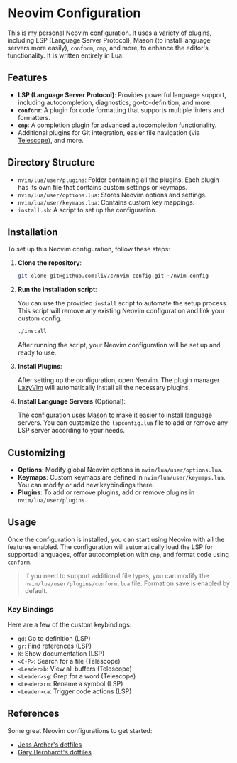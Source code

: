 # Neovim Configuration

This is my personal Neovim configuration. It uses a variety of plugins, including LSP (Language Server Protocol), Mason (to install language servers more easily), `conform`, `cmp`, and more, to enhance the editor's functionality. It is written entirely in Lua.

## Features

- **LSP (Language Server Protocol)**: Provides powerful language support, including autocompletion, diagnostics, go-to-definition, and more.
- **`conform`**: A plugin for code formatting that supports multiple linters and formatters.
- **`cmp`**: A completion plugin for advanced autocompletion functionality.
- Additional plugins for Git integration, easier file navigation (via [Telescope](https://github.com/nvim-telescope/telescope.nvim)), and more.

## Directory Structure

- `nvim/lua/user/plugins`: Folder containing all the plugins. Each plugin has its own file that contains custom settings or keymaps.
- `nvim/lua/user/options.lua`: Stores Neovim options and settings.
- `nvim/lua/user/keymaps.lua`: Contains custom key mappings.
- `install.sh`: A script to set up the configuration.

## Installation

To set up this Neovim configuration, follow these steps:

1. **Clone the repository**:

    ```sh
    git clone git@github.com:liv7c/nvim-config.git ~/nvim-config
    ```

2. **Run the installation script**:

    You can use the provided `install` script to automate the setup process. This script will remove any existing Neovim configuration and link your custom config.

    ```sh
    ./install
    ```

    After running the script, your Neovim configuration will be set up and ready to use.

3. **Install Plugins**:

    After setting up the configuration, open Neovim. The plugin manager [LazyVim](https://github.com/LazyVim/LazyVim) will automatically install all the necessary plugins.

4. **Install Language Servers** (Optional):

    The configuration uses [Mason](https://github.com/williamboman/mason.nvim) to make it easier to install language servers. You can customize the `lspconfig.lua` file to add or remove any LSP server according to your needs.

## Customizing

- **Options**: Modify global Neovim options in `nvim/lua/user/options.lua`.
- **Keymaps**: Custom keymaps are defined in `nvim/lua/user/keymaps.lua`. You can modify or add new keybindings there.
- **Plugins**: To add or remove plugins, add or remove plugins in `nvim/lua/user/plugins`.

## Usage

Once the configuration is installed, you can start using Neovim with all the features enabled. The configuration will automatically load the LSP for supported languages, offer autocompletion with `cmp`, and format code using `conform`.

> If you need to support additional file types, you can modify the `nvim/lua/user/plugins/conform.lua` file. Format on save is enabled by default.

### Key Bindings

Here are a few of the custom keybindings:

- `gd`: Go to definition (LSP)
- `gr`: Find references (LSP)
- `K`: Show documentation (LSP)
- `<C-P>`: Search for a file (Telescope)
- `<Leader>b`: View all buffers (Telescope)
- `<Leader>sg`: Grep for a word (Telescope)
- `<Leader>rn`: Rename a symbol (LSP)
- `<Leader>ca`: Trigger code actions (LSP)

## References

Some great Neovim configurations to get started:

- [Jess Archer's dotfiles](https://github.com/jessarcher/dotfiles)
- [Gary Bernhardt's dotfiles](https://github.com/garybernhardt/dotfiles)

